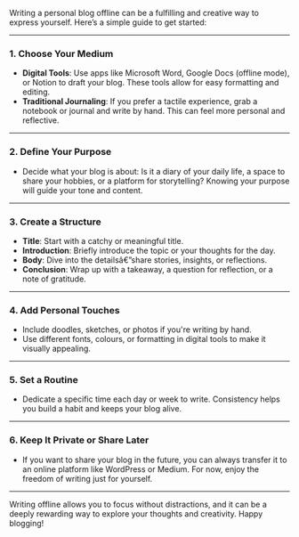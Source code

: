 Writing a personal blog offline can be a fulfilling and creative way to express yourself. Here’s a simple guide to get started:

***
### **1. Choose Your Medium**
* **Digital Tools**: Use apps like Microsoft Word, Google Docs (offline mode), or Notion to draft your blog. These tools allow for easy formatting and editing.
* **Traditional Journaling**: If you prefer a tactile experience, grab a notebook or journal and write by hand. This can feel more personal and reflective.

***
### **2. Define Your Purpose**
* Decide what your blog is about: Is it a diary of your daily life, a space to share your hobbies, or a platform for storytelling? Knowing your purpose will guide your tone and content.

***
### **3. Create a Structure**
* **Title**: Start with a catchy or meaningful title.
* **Introduction**: Briefly introduce the topic or your thoughts for the day.
* **Body**: Dive into the detailsâ€”share stories, insights, or reflections.
* **Conclusion**: Wrap up with a takeaway, a question for reflection, or a note of gratitude.

***
### **4. Add Personal Touches**
* Include doodles, sketches, or photos if you're writing by hand.
* Use different fonts, colours, or formatting in digital tools to make it visually appealing.

***
### **5. Set a Routine**
* Dedicate a specific time each day or week to write. Consistency helps you build a habit and keeps your blog alive.

***
### **6. Keep It Private or Share Later**
* If you want to share your blog in the future, you can always transfer it to an online platform like WordPress or Medium. For now, enjoy the freedom of writing just for yourself.

***

Writing offline allows you to focus without distractions, and it can be a deeply rewarding way to explore your thoughts and creativity. Happy blogging!